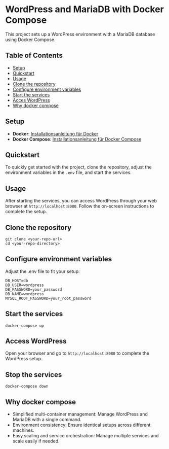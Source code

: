 # WordPress and MariaDB with Docker Compose

This project sets up a WordPress environment with a MariaDB database using Docker Compose.

## Table of Contents

- [Setup](#setup)
- [Quickstart](#quickstart)
- [Usage](#usage)
- [Clone the repository](#clone-the-repository)
- [Configure environment variables](#configure-environment-variables)
- [Start the services](#start-the-services)
- [Acces WordPress](#acces-wordPress)
- [Why docker compose](#why-docker-compose)

## Setup
- **Docker**: [Installationsanleitung für Docker](https://docs.docker.com/get-docker/)
- **Docker Compose**: [Installationsanleitung für Docker Compose](https://docs.docker.com/compose/install/)

## Quickstart
To quickly get started with the project, clone the repository, adjust the environment variables in the `.env` file, and start the services. 

## Usage
After starting the services, you can access WordPress through your web browser at `http://localhost:8080`. Follow the on-screen instructions to complete the setup.

## Clone the repository

   ```
   git clone <your-repo-url>
   cd <your-repo-directory>
   ```

## Configure environment variables

Adjust the .env file to fit your setup:

  ```
  DB_HOST=db
  DB_USER=wordpress
  DB_PASSWORD=your_password
  DB_NAME=wordpress
  MYSQL_ROOT_PASSWORD=your_root_password
  ```

## Start the services

  ```
  docker-compose up
  ```

## Access WordPress

   Open your browser and go to `http://localhost:8080` to complete the WordPress setup.

## Stop the services

  ```
  docker-compose down
  ```

## Why docker compose

- Simplified multi-container management: Manage WordPress and MariaDB with a single command.
- Environment consistency: Ensure identical setups across different machines.
- Easy scaling and service orchestration: Manage multiple services and scale easily if needed.



